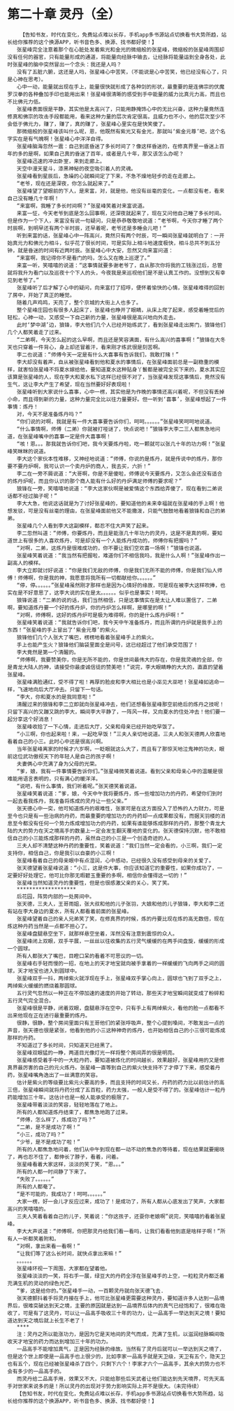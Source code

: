 # 第二十章 灵丹（全）
        【告知书友，时代在变化，免费站点难以长存，手机app多书源站点切换看书大势所趋，站长给你推荐的这个换源APP，听书音色多、换源、找书都好使！】
       张星峰完全注意着那个在心脏处发着紫光和金光的微缩般的张星峰，微缩般的张星峰周围却没有任何的器官，只有能量形成的通道，将能量向经脉中输去，让经脉将能量运到全身各处，此时张星峰的脑中突然冒出一个念头：我还是人吗？
       没有了五脏六腑，这还是人吗，张星峰心中苦笑，（不能说是心中苦笑，他已经没有心了，只是心神在思考）。
       心中一动，能量就出现在手上，能量很快就形成了各种剑的形状，最重要的是连佛宗的伏魔罗汉拳的各种叠加手印也能用出来！张星峰很清晰的感受到手中能量的威力比真元力高，而且也不比佛元力低。
       张星峰表面很是平静，其实他是太高兴了，只能用静掩饰心中的无比兴奋，这种力量竟然连修真和佛宗的攻击手段都能用，看来这种力量的层次肯定很高，且威力也不小，他的层次至少不会低于佛元力，赚了，赚了，真的赚了，张星峰心里实在是快笑傻了。
       那微缩般的张星峰该叫什么呢，恩，他既然有紫光又有金光，那就叫‘紫金元尊’吧，这个名字实在是有气魄啊！张星峰心中洋洋自得。
       张星峰脑海忽然一震：自己到底昏迷了多长时间了？像这样昏迷的，在修真界里一昏迷上百年的多的是啊，如果自己真的昏迷了百年，或者是几十年，那又该怎么办呢？
       张星峰迅速的冲出卧室，来到走廊上。
       天空中漫天星斗，漆黑神秘的夜空吸引着人的灵魂。
       张星峰看到星辰后，急噪的心就瞬间定了下来，不急不燥地轻步的走在走廊上。
       “老爷，现在还是深夜，你怎么就起来了。”
       张星峰望了望眼前的下人，是来富，对，就是他，他没有丝毫的变化，一点都没有老，看来自己没有睡几十年啊！
       “来富啊，我睡了多长时间啊？”张星峰笑着对来富说道。
       来富一怔，今天老爷到底是怎么回事啊，还深夜就起来了，现在又问他自己睡了多长时间。但是作为一个下人，来富没有说一句疑问，只是恭恭敬敬地说道：“老爷啊，今天你才睡了两个时辰啊，到明早还有两个半时辰，还早着呢，老爷还是多睡会儿吧！”
       听到来富的话，张星峰心中一阵高兴，竟然只有两个时辰，可一瞬间张星峰就明白了：一开始真元力和佛元力相斗，似乎花了很长时间，可是实际上相斗地速度极快，相斗总共不到五分钟，就是昏迷的时间有近两时辰。张星峰心中大安，忽然又向来富问道：
       “来富啊，我记得你不是看门的吗，怎么又在晚上巡逻了。”
       来富一听，笑嘻嘻的说道：“这事情就要多谢老爷了，自从那次你将我的工钱涨过后，总管就将我升为看门以及巡夜十个下人的头，今夜我是来巡视他们是不是认真工作的。没想到又有幸见到老爷了。”
       张星峰听了后才解了心中的疑问，向来富打了招呼，便怀着愉快的心情，张星峰难得的回到了房中，开始了真正的睡觉。
       随着几声鸡鸣，天亮了，整个京城的大街上人也多了。
       整个星峰庄园也有很多人起床了，张星峰也睁开了眼睛，从床上爬了起来，感受着睡觉后的轻松，心神一动，又感受一下自己新的力量，张星峰很是高兴地向外走去。
       此时‘梦中湖’边，狼锋，李大他们几个人已经开始练武了，看到张星峰走出房门，狼锋他们几个人都笑着走了过来。
       “二弟啊，今天怎么起的这么早啊，而且还是笑容满面，有什么高兴的喜事啊！”狼锋在大冬天也只穿着一件背心，身上却还冒着汗，看来刚才练武很是刻苦啊。
       李二也说道：“师傅今天一定是有什么大喜事有告诉我们，我敢打赌！”
       李大却没有着声，自从被张星峰看到他和夏水的事情后，在张星峰面前总是一副稳重的模样，就害怕张星峰不将夏水嫁给他，要知道夏水这种贴身丫鬟都是被完全买下来的，夏水其实应该算是张星峰的人，现在李大和夏水私下这样已经很不对了，当张星峰发现这事情后，竟然没有生气，这让李大产生了希望，现在当然要好好表现啦！
       张星峰听到大家说什么喜事，心中一楞，其实他是为作晚的事情还高兴着呢，不但没有丢掉小命，而且得到新的力量，这种力量完全比以往力量要好。但一听到‘喜事’，张星峰想起了一件事情：炼丹！
       对，今天不是准备炼丹吗？“
       “你们说的对啊，我就是有一件大喜事要告诉你们，呵呵。。。。。。”张星峰笑呵呵地说道。
       “什么事情啊，师傅（二弟）你就被打哑谜了，快点说吧！”狼锋李大李二三人都焦急地问道，在张星峰嘴中的喜事一定是件大喜事啊！
       “咳！恩。。。那我就告诉你们吧，我今天要炼丹啦，吃一颗就可以张几十年的功力啊！”张星峰笑眯眯的说道。
       李大这个家伙本性难移，又神经地说道：“师傅，你说的是炼丹，就是传说中的炼丹，那你要不要丹炉啊，我可认识一个卖丹炉的商人，我去买，六折！”
       李二在一旁不屑说道：“大哥啊，你是不是傻啦，师傅说今天要炼丹，又怎么会还没有适合的炼丹炉呢，而且你认识的那个商人能有什么好的丹炉满足师傅的要求呢？”
       狼锋在一旁，笑嘻嘻地说道：“李大这家伙啊是被爱情这个东西给弄傻了，现在看到二弟说话都不经过脑子呢！”
       李大大急，他说这话就是为了讨好张星峰的，要知道他的未来幸福就在张星峰的手上啊！他想发驳，可是没有丝毫的理由，在张星峰面前他又不能撒泼，只能气鼓鼓地看着狼锋和自己的弟弟。
       张星峰几个人看到李大这副模样，都忍不住大声笑了起来。
       李二忽然叫道：“师傅，你要炼丹，而且是能涨几十年功力的灵丹，这是不是真的啊，要知道世上有很多的人喜欢炼丹，可是却没有一个人能炼丹成功的，师傅你有把握吗？”
       “对啊，二弟，这炼丹是很难成功的，你不要让我们空欢喜一场啊！”狼锋也说道。
       张星峰笑着说道：“我当然有把握啦，难道你们不相信我吗，我是什么人啊！”张星峰作出一副高人的模样。
       李大立即就讨好说道：“你是我们无敌的师傅，你是我们无所不能的师傅，你是我们仙人师傅！师傅啊，你是我的神，我愿意将我所有一切都献给你。。。。。。”
       “停，停。。。。。。”张星峰虽然刚才那样也是因为心情好的缘故，可是现在被李大这样吹捧，也实在是不好意思了，这李大说的实在是太。。。。。。似乎也是事实！呵呵。
       狼锋说道：“二弟的说的话，我们当然相信，只是这事情实在是太让人难以置信了，二弟啊，要知道炼丹要一个好的炼丹炉，你的丹炉怎么样啊，是哪里的啊！”
       “对啊，师傅啊，这好的炼丹炉可是极为难得啊，你的是什么炼丹炉啊！”
       张星峰笑着说道：“我就告诉你们吧，我今天中午准备炼丹，而且所谓的丹炉就是我手上的东西！”张星峰的手上冒出了‘紫金元尊’的紫火。
       狼锋他们几个人张大了嘴巴，楞楞地看着张星峰手上的紫火。
       手上也能产生火？狼锋他们脑袋里面全是问号，这已经超过了他们承受范围了！
       李大竟然是第一个清醒的。
       “师傅啊，我要赞美你，你是无所不能的，你是世间最伟大的存在，你是我灵魂的全部，你是青龙大陆人的神，请接受你最虔诚信徒的赞美吧！”说完，李大眼睛睁的大大的，直直的望着张星峰。
       张星峰满脸通红，受不得了啦！再厚的脸皮和李大相比也是小巫见大巫吧！张星峰如逃命一样，飞速地向后大厅冲去。只留下一句话。
       “李大，你和夏水的是我同意啦！”
       清醒过来的狼锋和李二立即就向张星峰冲去，他们还想看张星峰那空前绝后的炼丹之技呢！只留下高兴的又蹦又跳的李大，瞬间李大平静了，一阵风一样，又向夏水的住处冲去！他们要一起分享这个好消息！
       张星峰收拾了一下心情，走进后大厅，父亲和母亲已经开始吃早饭了。
       “小三啊，你也起来啦！来，一起吃早饭！”三夫人亲切地说道。三夫人和张天德两人欣喜地看着自己的小三。此时心中还是很高兴啊。
       当年张星峰离家的时候才六岁啊，一眨眼就这么大了，而且有了那惊天地泣鬼神的功夫，眼前这位武功傲视天下的年轻人是自己的孩子啊！
       夫妻俩心中充满了身为父母的光荣。
       “爹，娘，我有一件事情要告诉你们。”张星峰微笑着说道。看到父亲和母亲心中的温暖是很难能用语言表明的，只有满心的暖洋洋。
       “说吧，有什么事情，我们听着呢。”张天德笑着说道。
       张星峰笑着说道：“爹，娘，今天中午我将要炼丹，炼一些增加功力的丹药，希望你们到时一起去看我炼丹，我准备将炼成的灵丹让一些父亲。”
       张天德心中一突，他可知道炼丹的艰难性，张家可是在这方面投入了恐怖的人力财力，可是至今也只是有一些治病的丹药，而最重要的增加功力的丹药却一点成果都没有，而据天羽楼的消息至今都没有任何一个势力炼成增加功力的丹药，如果有谁能够炼成那样的丹药，那整个青龙大陆的大的势力在天之境高手的数量上一定会发生翻天覆地的变化的。张天德保持沉默，他不敢相信自己的小三能炼成那样的丹药，虽然自己的小三是一个创造奇迹的人。
       三夫人却不清楚这种丹药的重要性，笑着说道：“我们当然一定会看的，小三啊，我们一定支持你，相信自己，你是我引以自豪的小三啊！
       张星峰看着自己的母亲眼中有点湿润，心中感动，已经很久没有感受到母亲的关爱了。
       张天德望着张星峰说道：“小三，这是件大事，你应该知道它的重要性，如果你成功了，一定要好好处理它，他可比你那无暇碧玉重要的多啊，相信你会懂得这一切的！”
       张星峰当然知道灵丹的重要性，但是也很感激父亲的关心，笑了笑。
       *******************
       后花园，阵势内部的一处房间中。
       张天德，三夫人，王哥雨姐，张大叔和他的儿子张羽，大娘和他的儿子狼锋，李大和李二还有站在李大身边的夏水，所有人都看着前面的张星峰。
       张星峰望着自己的亲人兄弟笑了笑，在修真界的时候，炼的丹要比现在炼的高无数倍，现在炼这种丹药当然是一点都不担心了。
       张星峰盘腿悬空坐下，就那样悬空坐着，浑然没有注意到震惊的众人。
       张星峰闭上双眼，双手平展，一丝丝以往收集的五行灵气缓缓的在两手间盘旋，缓缓的形成一个圆球。
       所有人都张大了嘴巴，目瞪口呆的看着不可思议的一切。
       张星峰右手轻而慢的一招，在地上的天才地宝就向被手拿着的一样缓缓的飞向两手之间的圆球，天才地宝也进入到圆球中。
       张星峰双手一抖，两绰紫火就浮现在手上，张星峰双手掌心向上，圆球也飞到了双手之上，两绰紫火缓缓的燃烧着那圆球。
       五行灵气忽然以一种正在不停加速的速度的开始了转动，那些天才地宝瞬间就变成了粉碎和五行灵气完全混合。
       张星峰很是平静，闭着双眼，盘腿悬浮在空中，只有手上有两绰紫火，看他的脸一点都看不出来他现在正在进行最重要的炼丹。
       很静，很静，整个房间里面只有王哥他们的紧张呼吸声，整个心提到嗓间，不敢发出一点的声音，张天德也很是紧张，他看到他的小三这种神奇的炼丹，也开始相信自己的小三很可能炼成那样的丹药。
       不知道过了多长时间，只知道天已经黑了。
       张星峰双眼猛的一睁，两道目光像灯光一样将整个房间弄的很是明亮。
       张星峰感受着手中的一大粒丹药，要知道被炼化的时间越长，效果越好，张星峰用的又是修真界最厉害的自己的元火炼丹。张星峰一直等到自己的紫火快支持不了才停了下来，感受着丹药，张星峰嘴角逸出了一丝满意的笑容。
       估计是紫火的等级要比紫元火要高的多，而且支持的时间又长，丹药的药力比以前估计的高三倍，张星峰瞬间就将丹药分成了五百粒，药力太强，一般人是受不得了的。张星峰估计一粒丹药能增加三十年。这估计也是一般人能承受的极限了。
       张星峰带着淡淡的笑容，轻轻地落在了地上。
       所有的人都知道炼丹结束了，都焦急地跑了过来。
       “师傅，怎么样了，炼成功了吗？”
       “二弟，是不是成功了啊！”
       “小三，成功了吗？”
       “少爷，是不是成功了啦！”
       所有的人都焦急地问着，他们从中午到现在都一动不动的焦急的等待着，现在结果就要揭晓了，再也忍不住了，都伸长了脖子，看着，问着。
       张星峰看着大家这样，淡淡的笑了笑，“恩。。。”
       所有的人都一时间静了下来了。
       “失败了。。。。。。”
       所有的人都奄了。
       “是不可能的，我成功了！呵呵。。。。。。”
       大家一楞，好一会儿才反应过来，成功了！是成功了，所有人都从心底发出了笑声，大家都高兴的笑嘻嘻的。
       三夫人笑着看着自己的儿子，笑着说：“你这孩子，还耍你老娘啊”说完，笑嘻嘻的看着张星峰。
       李大大声说道：“师傅啊，你把那灵丹给我们看一看吗，让我们看看他到底是啥样子啊！”所有人一听都笑着附和。
       “对啊，拿出来看一看啊！”
       “让我们等了这么长时间，就快点拿出来嘛！”
       。。。。。。
       张星峰环视一下周围，大家都在望着他。
       张星峰淡淡的一笑，将右手一展，绿豆大的丹药全浮在张星峰手的上空，一粒粒灵丹都泛着充满生机的灵动的绿色光芒。
       “爹，这是给你的。”张星峰手一动，一百颗灵丹就向张天德飞去.
       张天德颤抖着手将灵丹接在手上，他可比张星峰更需要这种灵丹，要知道许多人达到一品境界后，很难突破达到天之境，主要的原因就是达到一品境界后体内的真气已经饱和了，很难在吸收了，可是有了这灵丹，可以让一品高手吸收三十年的功力，让一品高手一举达到天之境！要知道达到天之境后就上长生不老了！
       ****
       注：灵丹之所以能涨功力，是因为它是天地间的灵气而成，充满了生机，以滋润经脉瞬间吸收天才地宝的药力而达到增加三十年的功力。
       一品高手不能增加真气，正是因为经脉的缘故。当然有了灵丹后就可以一举达到天之境了，但是这个世上即使是一品高手也上很少的，比如李家一品高手就是天卫级，天卫有五个，隐天卫也有五个，现在已经被张星峰杀了四个，只剩下六个！李家才六个一品高手，其余大的势力也不会有多少的一品高手的。
       而灵丹给二品高手用，效果又不大，只能给那些后天武者让他们能达到先天境界，可先天高手对世家来说多的是！所以灵丹的出现对于势力影响实际上并不是很大。（未完待续）
       【告知书友，时代在变化，免费站点难以长存，手机app多书源站点切换看书大势所趋，站长给你推荐的这个换源APP，听书音色多、换源、找书都好使！】